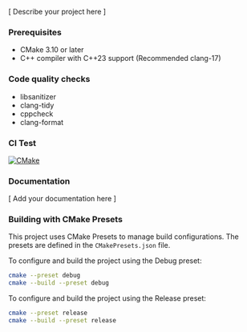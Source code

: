 [ Describe your project here ]

### Prerequisites

- CMake 3.10 or later
- C++ compiler with C++23 support (Recommended clang-17)

### Code quality checks

- libsanitizer
- clang-tidy
- cppcheck
- clang-format

### CI Test

[![CMake](https://github.com/zakaria1193/my_cpp_boilerplate/actions/workflows/cmake.yml/badge.svg)](https://github.com/zakaria1193/my_cpp_boilerplatmy_cpp_boilerplate/actions/workflows/cmake.yml)

### Documentation

[ Add your documentation here ]

### Building with CMake Presets

This project uses CMake Presets to manage build configurations. The presets are defined in the `CMakePresets.json` file.

To configure and build the project using the Debug preset:

```sh
cmake --preset debug
cmake --build --preset debug
```

To configure and build the project using the Release preset:

```sh
cmake --preset release
cmake --build --preset release
```
